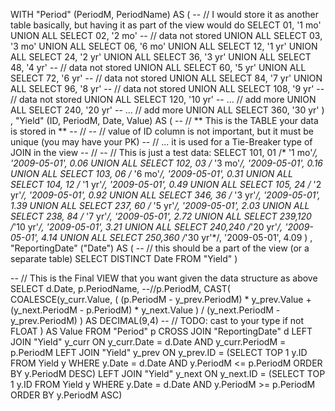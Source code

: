 WITH "Period" (PeriodM, PeriodName) AS (
    -- // I would store it as another table basically, but having it as part of the view would do
                SELECT  01, '1 mo'
    UNION ALL   SELECT  02, '2 mo' -- // data not stored
    UNION ALL   SELECT  03, '3 mo'
    UNION ALL   SELECT  06, '6 mo'
    UNION ALL   SELECT  12, '1 yr'
    UNION ALL   SELECT  24, '2 yr'
    UNION ALL   SELECT  36, '3 yr'
    UNION ALL   SELECT  48, '4 yr' -- // data not stored
    UNION ALL   SELECT  60, '5 yr'
    UNION ALL   SELECT  72, '6 yr' -- // data not stored
    UNION ALL   SELECT  84, '7 yr'
    UNION ALL   SELECT  96, '8 yr' -- // data not stored
    UNION ALL   SELECT 108, '9 yr' -- // data not stored
    UNION ALL   SELECT 120, '10 yr'
    -- ... // add more
    UNION ALL   SELECT 240, '20 yr'
    -- ... // add more
    UNION ALL   SELECT 360, '30 yr'
)
, "Yield" (ID, PeriodM, Date, Value) AS (
    -- // ** This is the TABLE your data is stored in **
    -- // 
    -- // value of ID column is not important, but it must be unique (you may have your PK)
    -- // ... it is used for a Tie-Breaker type of JOIN in the view
    -- //
    -- // This is just a test data:
                SELECT 101, 01 /* '1 mo'*/, '2009-05-01', 0.06
    UNION ALL   SELECT 102, 03 /* '3 mo'*/, '2009-05-01', 0.16
    UNION ALL   SELECT 103, 06 /* '6 mo'*/, '2009-05-01', 0.31
    UNION ALL   SELECT 104, 12 /* '1 yr'*/, '2009-05-01', 0.49
    UNION ALL   SELECT 105, 24 /* '2 yr'*/, '2009-05-01', 0.92
    UNION ALL   SELECT 346, 36 /* '3 yr'*/, '2009-05-01', 1.39
    UNION ALL   SELECT 237, 60 /* '5 yr'*/, '2009-05-01', 2.03
    UNION ALL   SELECT 238, 84 /* '7 yr'*/, '2009-05-01', 2.72
    UNION ALL   SELECT 239,120 /*'10 yr'*/, '2009-05-01', 3.21
    UNION ALL   SELECT 240,240 /*'20 yr'*/, '2009-05-01', 4.14
    UNION ALL   SELECT 250,360 /*'30 yr'*/, '2009-05-01', 4.09
)
, "ReportingDate" ("Date") AS (
    -- // this should be a part of the view (or a separate table)
    SELECT DISTINCT Date FROM "Yield"
)

-- // This is the Final VIEW that you want given the data structure as above
SELECT      d.Date, p.PeriodName, --//p.PeriodM,
            CAST(
                COALESCE(y_curr.Value,
                    (   (p.PeriodM - y_prev.PeriodM) * y_prev.Value
                    +   (y_next.PeriodM - p.PeriodM) * y_next.Value
                    ) / (y_next.PeriodM - y_prev.PeriodM)
                ) AS DECIMAL(9,4) -- // TODO: cast to your type if not FLOAT
            )  AS Value
FROM        "Period" p
CROSS JOIN  "ReportingDate" d
LEFT JOIN   "Yield" y_curr
        ON  y_curr.Date = d.Date
        AND y_curr.PeriodM = p.PeriodM
LEFT JOIN   "Yield" y_prev
        ON  y_prev.ID = (SELECT TOP 1 y.ID FROM Yield y WHERE y.Date = d.Date AND y.PeriodM <= p.PeriodM ORDER BY y.PeriodM DESC)
LEFT JOIN   "Yield" y_next
        ON  y_next.ID = (SELECT TOP 1 y.ID FROM Yield y WHERE y.Date = d.Date AND y.PeriodM >= p.PeriodM ORDER BY y.PeriodM ASC)
